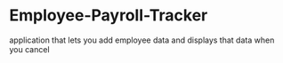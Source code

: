 # Employee-Payroll-Tracker
application that lets you add employee data and displays that data when you cancel